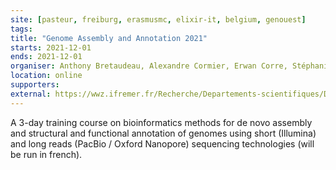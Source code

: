 ```yaml
---
site: [pasteur, freiburg, erasmusmc, elixir-it, belgium, genouest]
tags:
title: "Genome Assembly and Annotation 2021"
starts: 2021-12-01
ends: 2021-12-01
organiser: Anthony Bretaudeau, Alexandre Cormier, Erwan Corre, Stéphanie Robin
location: online
supporters:
external: https://wwz.ifremer.fr/Recherche/Departements-scientifiques/Departement-Infrastructures-de-Recherche-et-Systemes-d-Information/Bioinformatique/Animations-scientifiques/Formation-Assemblage-et-Annotation-de-genome-2021
---
```


A 3-day training course on bioinformatics methods for de novo assembly and structural and functional annotation of genomes using short (Illumina) and long reads (PacBio / Oxford Nanopore) sequencing technologies (will be run in french). 
